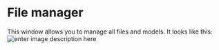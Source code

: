 

# File manager

This window allows you to manage all files and models. It looks like this:
![enter image description here](http://img.pyplan.org/File_Manager_General_view)
<!--stackedit_data:
eyJoaXN0b3J5IjpbLTI5MzAyNTMxNiwxNzQ1MjMyNTU4XX0=
-->